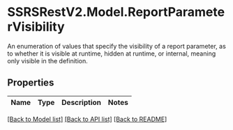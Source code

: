 # SSRSRestV2.Model.ReportParameterVisibility
An enumeration of values that specify the visibility of a report parameter, as to whether it is visible at runtime, hidden at runtime, or internal, meaning only visible in the definition.

## Properties

Name | Type | Description | Notes
------------ | ------------- | ------------- | -------------

[[Back to Model list]](../../README.md#documentation-for-models) [[Back to API list]](../../README.md#documentation-for-api-endpoints) [[Back to README]](../../README.md)

